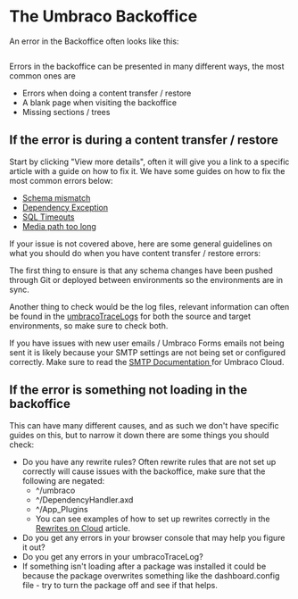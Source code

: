 # The Umbraco Backoffice

An error in the Backoffice often looks like this:

<figure><img src="../../troubleshooting/images/backoffice-error.png" alt=""><figcaption></figcaption></figure>

Errors in the backoffice can be presented in many different ways, the most common ones are

* Errors when doing a content transfer / restore
* A blank page when visiting the backoffice
* Missing sections / trees

## If the error is during a content transfer / restore

Start by clicking "View more details", often it will give you a link to a specific article with a guide on how to fix it. We have some guides on how to fix the most common errors below:

* [Schema mismatch](deployments/schema-mismatches.md)
* [Dependency Exception](deployments/dependency-exceptions.md)
* [SQL Timeouts](https://docs.umbraco.com/umbraco-deploy/deploy-settings#timeout-settings)
* [Media path too long](deployments/path-too-long-exception.md)

If your issue is not covered above, here are some general guidelines on what you should do when you have content transfer / restore errors:

The first thing to ensure is that any schema changes have been pushed through Git or deployed between environments so the environments are in sync.

Another thing to check would be the log files, relevant information can often be found in the [umbracoTraceLogs](log-files.md#umbraco-logs) for both the source and target environments, so make sure to check both.

If you have issues with new user emails / Umbraco Forms emails not being sent it is likely because your SMTP settings are not being set or configured correctly. Make sure to read the [SMTP Documentation ](../../build-and-customize-your-solution/ready-to-set-up-your-project/project-settings/smtp-settings.md)for Umbraco Cloud.

## If the error is something not loading in the backoffice

This can have many different causes, and as such we don't have specific guides on this, but to narrow it down there are some things you should check:

* Do you have any rewrite rules? Often rewrite rules that are not set up correctly will cause issues with the backoffice, make sure that the following are negated:
  * ^/umbraco
  * ^/DependencyHandler.axd
  * ^/App\_Plugins
  * You can see examples of how to set up rewrites correctly in the [Rewrites on Cloud](../../go-live/manage-hostnames/rewrites-on-cloud.md) article.
* Do you get any errors in your browser console that may help you figure it out?
* Do you get any errors in your umbracoTraceLog?
* If something isn't loading after a package was installed it could be because the package overwrites something like the dashboard.config file - try to turn the package off and see if that helps.
